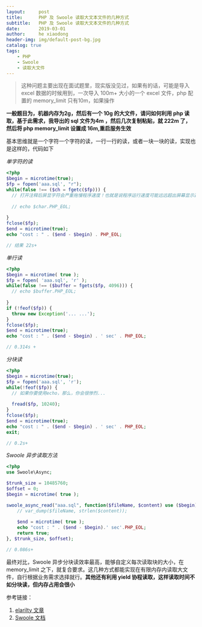 ```yaml
---
layout:     post
title:      PHP 及 Swoole 读取大文本文件的几种方式
subtitle:   PHP 及 Swoole 读取大文本文件的几种方式
date:       2019-03-01
author:     he xiaodong
header-img: img/default-post-bg.jpg
catalog: true
tags:
    - PHP
    - Swoole
    - 读取大文件
---
```


> 这种问题主要出现在面试题里，现实版没见过，如果有的话，可能是导入 excel 数据的时候用到，一次导入 100m+ 大小的一个 excel 文件，php 配置的 memory_limit 只有10m，如果操作

**一般题目为，机器内存为2g，然后有一个 10g 的大文件，请问如何利用 php 读取，基于此需求，我导出的 sql 文件为4m ，然后几次复制粘贴，就 222m 了，然后将 php memory_limit 设置成 16m,重启服务生效**

基本思维就是一个字符一个字符的读，一行一行的读，或者一块一块的读，实现也是这样的，代码如下

*单字符的读*

```php
<?php
$begin = microtime(true);
$fp = fopen('aaa.sql', "r");
while(false !== ($ch = fgetc($fp))) {
  // 打开注释后屏显字符会严重拖慢程序速度！也就是说程序运行速度可能远远超出屏幕显示速度
  
  // echo $char.PHP_EOL;
  
}
fclose($fp);
$end = microtime(true);
echo "cost : " . ($end - $begin) . PHP_EOL;

// 结果 22s+
```

*单行读*

```php
<?php
$begin = microtime( true );
$fp = fopen( 'aaa.sql', 'r' );
while(false !== ($buffer = fgets($fp, 4096))) {
  // echo $buffer.PHP_EOL;
  
}
if (!feof($fp)) {
  throw new Exception('... ...');
}
fclose($fp);
$end = microtime(true);
echo "cost : " . ($end - $begin) . ' sec' . PHP_EOL;

// 0.314s + 
```

*分块读*

```php
<?php
$begin = microtime(true);
$fp = fopen('aaa.sql', 'r');
while(!feof($fp)) {
  // 如果你要使用echo，那么，你会很惨烈...
  
  fread($fp, 10240);
}
fclose($fp);
$end = microtime(true);
echo "cost : " . ($end - $begin) . ' sec' . PHP_EOL;
exit;

// 0.2s+
```

*Swoole 异步读取方法*

```php
<?php
use Swoole\Async;

$trunk_size = 10485760;
$offset = 0;
$begin = microtime( true );

swoole_async_read("aaa.sql", function($fileName, $content) use ($begin) {
    // var_dump($fileName, strlen($content));
    
    $end = microtime( true );
    echo "cost : " . ($end - $begin).' sec'.PHP_EOL;
    return true;
}, $trunk_size, $offset);

// 0.086s+
```

最终对比，Swoole 异步分块读效率最高，能够自定义每次读取块的大小，在 memory_limit 之下，就复合要求。这几种方式都能实现在有限内存内读取大文件，自行根据业务需求选择就行。**其他还有利用 yield 协程读取，这样读取时间不如分块读，但内存占用会很小**

参考链接：
1. [elarilty 文章](https://segmentfault.com/a/1190000017205171 "elarilty 文章")
2. [Swoole 文档](https://wiki.swoole.com/wiki/page/188.html "Swoole 文档")
